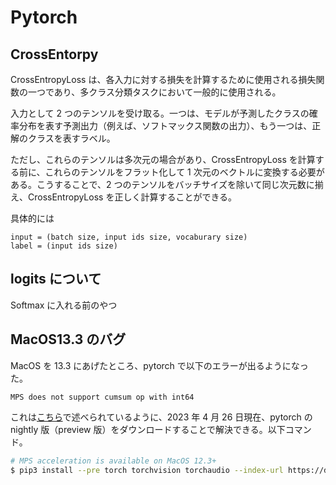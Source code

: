 # Pytorch

## CrossEntorpy

CrossEntropyLoss は、各入力に対する損失を計算するために使用される損失関数の一つであり、多クラス分類タスクにおいて一般的に使用される。

入力として 2 つのテンソルを受け取る。一つは、モデルが予測したクラスの確率分布を表す予測出力（例えば、ソフトマックス関数の出力）、もう一つは、正解のクラスを表すラベル。

ただし、これらのテンソルは多次元の場合があり、CrossEntropyLoss を計算する前に、これらのテンソルをフラット化して 1 次元のベクトルに変換する必要がある。こうすることで、2 つのテンソルをバッチサイズを除いて同じ次元数に揃え、CrossEntropyLoss を正しく計算することができる。

具体的には

```
input = (batch size, input ids size, vocaburary size)
label = (input ids size)
```

## logits について

Softmax に入れる前のやつ

## MacOS13.3 のバグ

MacOS を 13.3 にあげたところ、pytorch で以下のエラーが出るようになった。

```
MPS does not support cumsum op with int64
```

これは[こちら](https://github.com/pytorch/pytorch/issues/96610)で述べられているように、2023 年 4 月 26 日現在、pytorch の nightly 版（preview 版）をダウンロードすることで解決できる。以下コマンド。

```bash
# MPS acceleration is available on MacOS 12.3+
$ pip3 install --pre torch torchvision torchaudio --index-url https://download.pytorch.org/whl/nightly/cpu
```
